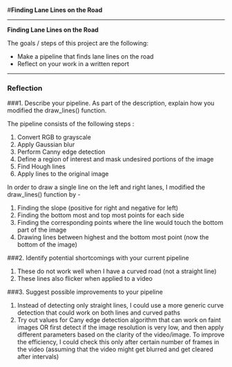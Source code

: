 #**Finding Lane Lines on the Road** 

---

**Finding Lane Lines on the Road**

The goals / steps of this project are the following:
* Make a pipeline that finds lane lines on the road
* Reflect on your work in a written report


[//]: # (Image References)

[image1]: ./examples/grayscale.jpg "Grayscale"

---

### Reflection

###1. Describe your pipeline. As part of the description, explain how you modified the draw_lines() function.

The pipeline consists of the following steps :

1. Convert RGB to grayscale
2. Apply Gaussian blur
3. Perform Canny edge detection
4. Define a region of interest and mask undesired portions of the image
5. Find Hough lines
6. Apply lines to the original image

In order to draw a single line on the left and right lanes, I modified the draw_lines() function by -
 1. Finding the slope (positive for right and negative for left)
 2. Finding the bottom most and top most points for each side
 3. Finding the corresponding points where the line would touch the bottom part of the image
 4. Drawing lines between highest and the bottom most point (now the bottom of the image)

###2. Identify potential shortcomings with your current pipeline
1. These do not work well when I have a curved road (not a straight line)
2. These lines also flicker when applied to a video

###3. Suggest possible improvements to your pipeline
1. Instead of detecting only straight lines, I could use a more generic curve detection that could work on both lines and curved paths
2. Try out values for Cany edge detection algorithm that can work on faint images OR first detect if the image resolution is very low, and then apply different parameters based on the clarity of the video/image. To improve the efficiency, I could check this only after certain number of frames in the video (assuming that the video might get blurred and get cleared after intervals)